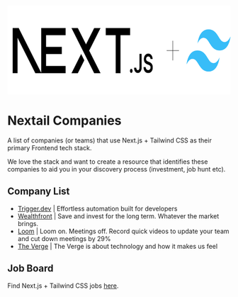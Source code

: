 <img style="height:200px;width:600px;" src="nextail-logo.png">

# Nextail Companies 

A list of companies (or teams) that use Next.js + Tailwind CSS as their primary Frontend tech stack.

We love the stack and want to create a resource that identifies these companies to aid you in your discovery process (investment, job hunt etc).

## Company List

* [Trigger.dev](https://trigger.dev/) | Effortless automation built for developers
* [Wealthfront](https://www.wealthfront.com/) | Save and invest for the long term. Whatever the market brings.
* [Loom](https://www.loom.com/) | Loom on. Meetings off. Record quick videos to update your team and cut down meetings by 29%
* [The Verge](https://www.theverge.com/) | The Verge is about technology and how it makes us feel



## Job Board
Find Next.js + Tailwind CSS jobs [here](https://nextailjobs.jobboardly.com/).
